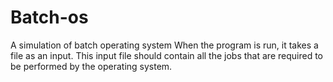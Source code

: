 # Batch-os
A simulation of batch operating system
When the program is run, it takes a file as an input. This input file should contain all the jobs that are required to be performed by the operating system.
